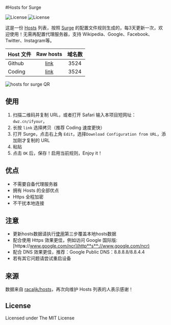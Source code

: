 #Hosts for Surge

![License](https://img.shields.io/badge/License-MIT-orange.svg)
![License](https://img.shields.io/wercker/ci/wercker/docs.svg)


这是一份 [Hosts](https://zh.wikipedia.org/wiki/Hosts%E6%96%87%E4%BB%B6) 列表，按照 [Surge](https://itunes.apple.com/cn/app/surge-web-developer-tool-proxy/id1040100637?mt=8) 的配置文件规则生成的，每3天更新一次，欢迎使用！无需再配置代理服务器，支持 Wikipedia、Google、Facebook、Twitter、Instagram等。

Host 文件 | Raw hosts | 域名数
---------|:---------:|:---------:
Github  | [link](https://raw.githubusercontent.com/ifyour/Hosts-for-Surge/master/hosts.conf) | 3524
Coding | [link](https://coding.net/u/ifyour/p/hosts-for-Surge/git/raw/master/hosts.conf) | 3524

![hosts for surge QR](http://ww2.sinaimg.cn/large/6057861cgw1f2qgmw5a3qg203o03oa9t.gif)

## 使用
1. 扫描二维码并复制 URL，或者打开 Safari 输入本项目短网址：`dwz.cn/ifyour`，
2. 长按 `link` 选择拷贝（推荐 Coding 速度更快）
3. 打开 Surge，点击右上角 `Edit`，选择`Download Configuration from URL`，添加刚才复制的 URL
4. 粘贴
5. 点击 `OK` 后，保存！启用当前规则，Enjoy it！

## 优点

* 不需要自备代理服务器
* 拥有 Hosts 的全部优点
* Https 全程加密
* 不干扰本地连接


## 注意
* 更新hosts数据请执行[使用](https://github.com/ifyour/Hosts-for-Surge#使用)第三步覆盖本地hosts数据
* 配合使用 Https 效果更佳，例如访问 Google 国际版:[http**s**://www.google.com/ncr](http**s**://www.google.com/ncr)
* 配合 DNS 效果更佳，推荐：Google Public DNS：8.8.8.8/8.8.4.4
* 若有其它问题请尝试重启设备


## 来源

数据来自 [racaljk/hosts](https://github.com/racaljk/hosts)，再次向维护 Hosts 列表的人表示感谢！

## License
Licensed under The MIT License
